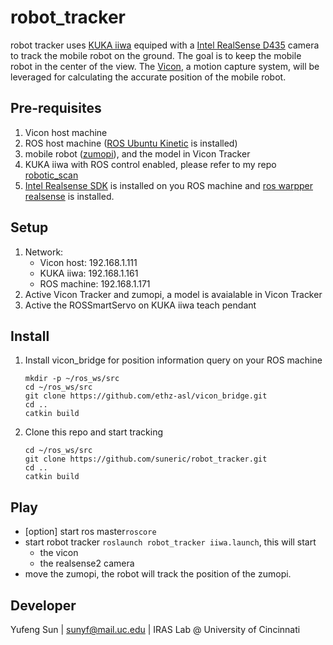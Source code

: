 # robot_tracker

robot tracker uses [KUKA iiwa](https://www.kuka.com/en-us/products/robotics-systems/industrial-robots/lbr-iiwa) equiped with a [Intel RealSense D435](https://www.intelrealsense.com/depth-camera-d435/) camera to track the mobile robot on the ground. The goal is to keep the mobile robot in the center of the view. The [Vicon](https://www.vicon.com/), a motion capture system, will be leveraged for calculating the accurate position of the mobile robot.  

## Pre-requisites
1. Vicon host machine
2. ROS host machine ([ROS Ubuntu Kinetic](https://note.youdao.com/) is installed)
3. mobile robot ([zumopi](https://github.com/linZHank/zumo_pi)), and the model in Vicon Tracker
4. KUKA iiwa with ROS control enabled, please refer to my repo [robotic_scan](https://github.com/suneric/robotic_scan)
5. [Intel Realsense SDK](https://github.com/IntelRealSense/librealsense
) is installed on you ROS machine and [ros warpper realsense](https://github.com/IntelRealSense/realsense-ros) is installed.

## Setup
1. Network:
    - Vicon host: 192.168.1.111
    - KUKA iiwa: 192.168.1.161
    - ROS machine: 192.168.1.171
2. Active Vicon Tracker and zumopi, a model is avaialable in Vicon Tracker  
3. Active the ROSSmartServo on KUKA iiwa teach pendant


## Install
1. Install vicon_bridge for position information query on your ROS machine
    ```
    mkdir -p ~/ros_ws/src
    cd ~/ros_ws/src
    git clone https://github.com/ethz-asl/vicon_bridge.git
    cd ..
    catkin build
    ```
2. Clone this repo and start tracking
    ```
    cd ~/ros_ws/src
    git clone https://github.com/suneric/robot_tracker.git
    cd ..
    catkin build
    ```

## Play
- [option] start ros master```roscore```
- start robot tracker ```roslaunch robot_tracker iiwa.launch```, this will start 
    - the vicon 
    - the realsense2 camera
- move the zumopi, the robot will track the position of the zumopi.

## Developer
Yufeng Sun | sunyf@mail.uc.edu | IRAS Lab @ University of Cincinnati
